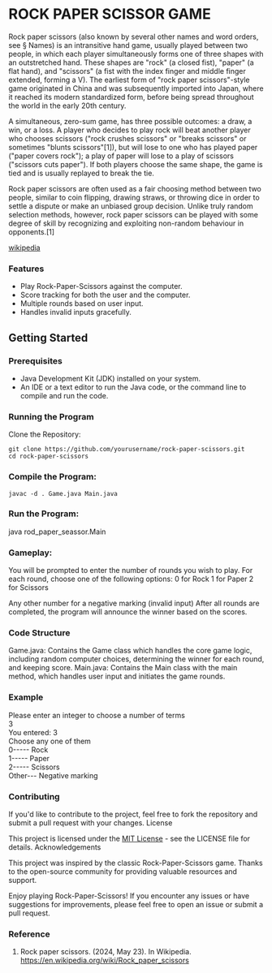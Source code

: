 # ROCK PAPER SCISSOR GAME

Rock paper scissors (also known by several other names and word orders, see § Names) is an intransitive hand game, usually played between two people, in which each player simultaneously forms one of three shapes with an outstretched hand. These shapes are "rock" (a closed fist), "paper" (a flat hand), and "scissors" (a fist with the index finger and middle finger extended, forming a V). The earliest form of "rock paper scissors"-style game originated in China and was subsequently imported into Japan, where it reached its modern standardized form, before being spread throughout the world in the early 20th century.

A simultaneous, zero-sum game, has three possible outcomes: a draw, a win, or a loss. A player who decides to play rock will beat another player who chooses scissors ("rock crushes scissors" or "breaks scissors" or sometimes "blunts scissors"[1]), but will lose to one who has played paper ("paper covers rock"); a play of paper will lose to a play of scissors ("scissors cuts paper"). If both players choose the same shape, the game is tied and is usually replayed to break the tie.

Rock paper scissors are often used as a fair choosing method between two people, similar to coin flipping, drawing straws, or throwing dice in order to settle a dispute or make an unbiased group decision. Unlike truly random selection methods, however, rock paper scissors can be played with some degree of skill by recognizing and exploiting non-random behaviour in opponents.[1]

[wikipedia](https://en.wikipedia.org/wiki/Rock_paper_scissors)

### Features
- Play Rock-Paper-Scissors against the computer.
- Score tracking for both the user and the computer.
- Multiple rounds based on user input.
- Handles invalid inputs gracefully.

## Getting Started
### Prerequisites

- Java Development Kit (JDK) installed on your system.
- An IDE or a text editor to run the Java code, or the command line to compile and run the code.

### Running the Program

Clone the Repository:

 ```
 git clone https://github.com/yourusername/rock-paper-scissors.git
 cd rock-paper-scissors
```

### Compile the Program:

`javac -d . Game.java Main.java`

### Run the Program:

java rod_paper_seassor.Main

### Gameplay:
  You will be prompted to enter the number of rounds you wish to play.
  For each round, choose one of the following options:
    0 for Rock 
    1 for Paper
    2 for Scissors
    
Any other number for a negative marking (invalid input)
After all rounds are completed, the program will announce the winner based on the scores.

### Code Structure

  Game.java:
      Contains the Game class which handles the core game logic, including random computer choices, determining the winner for each round, and keeping score.
  Main.java:
      Contains the Main class with the main method, which handles user input and initiates the game rounds.

### Example


Please enter an integer to choose a number of terms<br>
3<br>
You entered: 3<br>
Choose any one of them<br>
0----- Rock<br>
1----- Paper<br>
2----- Scissors<br>
Other--- Negative marking<br>



### Contributing

If you'd like to contribute to the project, feel free to fork the repository and submit a pull request with your changes.
License

This project is licensed under the [MIT License](https://github.com/smirk235/Rock_Paper_Scissor/blob/License-and-readme/LICENSE) - see the LICENSE file for details.
Acknowledgements

  This project was inspired by the classic Rock-Paper-Scissors game.
  Thanks to the open-source community for providing valuable resources and support.

Enjoy playing Rock-Paper-Scissors! If you encounter any issues or have suggestions for improvements, please feel free to open an issue or submit a pull request.

### Reference
1. Rock paper scissors. (2024, May 23). In Wikipedia. https://en.wikipedia.org/wiki/Rock_paper_scissors
